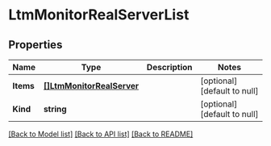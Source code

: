 # LtmMonitorRealServerList

## Properties
Name | Type | Description | Notes
------------ | ------------- | ------------- | -------------
**Items** | [**[]LtmMonitorRealServer**](ltm_monitor_realServer.md) |  | [optional] [default to null]
**Kind** | **string** |  | [optional] [default to null]

[[Back to Model list]](../README.md#documentation-for-models) [[Back to API list]](../README.md#documentation-for-api-endpoints) [[Back to README]](../README.md)


